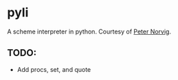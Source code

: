 # pyli
A scheme interpreter in python. Courtesy of [Peter Norvig](http://norvig.com/lispy.html).

## TODO:
- Add procs, set, and quote
